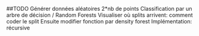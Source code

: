 ##TODO
Générer données aléatoires 2*nb de points 
Classification par un arbre de décision / Random Forests
Visualiser où splits arrivent: comment coder le split
Ensuite modifier fonction par density forest
Implémentation: récursive